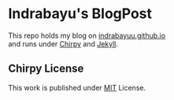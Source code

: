 # Indrabayu's BlogPost
This repo holds my blog on [indrabayuu.github.io](https://indrabayuu.github.io)  
and runs under [Chirpy](https://github.com/cotes2020/jekyll-theme-chirpy) and [Jekyll](https://jekyllrb.com/).

## Chirpy License

This work is published under [MIT][mit] License.

[gem]: https://rubygems.org/gems/jekyll-theme-chirpy
[chirpy]: https://github.com/cotes2020/jekyll-theme-chirpy/
[CD]: https://en.wikipedia.org/wiki/Continuous_deployment
[mit]: https://github.com/cotes2020/chirpy-starter/blob/master/LICENSE
